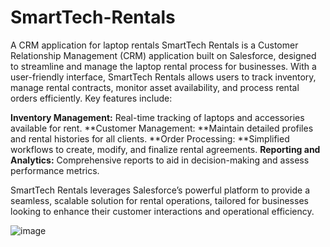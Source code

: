 # SmartTech-Rentals
A CRM application for laptop rentals
SmartTech Rentals is a Customer Relationship Management (CRM) application built on Salesforce, designed to streamline and manage the laptop rental process for businesses. With a user-friendly interface, SmartTech Rentals allows users to track inventory, manage rental contracts, monitor asset availability, and process rental orders efficiently. Key features include:

**Inventory Management:** Real-time tracking of laptops and accessories available for rent.
**Customer Management: **Maintain detailed profiles and rental histories for all clients.
**Order Processing: **Simplified workflows to create, modify, and finalize rental agreements.
**Reporting and Analytics:** Comprehensive reports to aid in decision-making and assess performance metrics.


SmartTech Rentals leverages Salesforce’s powerful platform to provide a seamless, scalable solution for rental operations, tailored for businesses looking to enhance their customer interactions and operational efficiency.

![image](https://github.com/user-attachments/assets/9b0e33d4-9159-40ee-ba26-594a03c2cf53)
